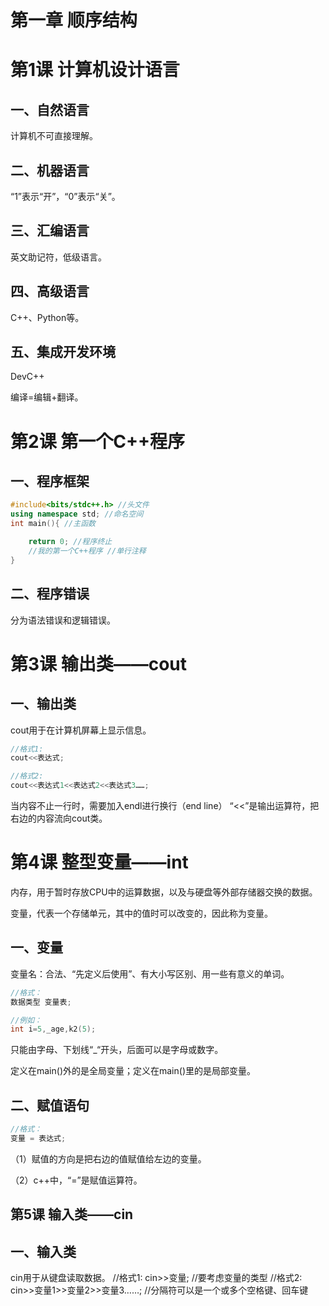 # 第一章 顺序结构

# 第1课 计算机设计语言

## 一、自然语言

计算机不可直接理解。

## 二、机器语言

“1”表示“开”，“0”表示“关”。

## 三、汇编语言

英文助记符，低级语言。

## 四、高级语言

C++、Python等。

## 五、集成开发环境

DevC++ 

编译=编辑+翻译。

# 第2课 第一个C++程序

## 一、程序框架

```cpp
#include<bits/stdc++.h> //头文件
using namespace std; //命名空间
int main(){ //主函数

	return 0; //程序终止
	//我的第一个C++程序 //单行注释
}
```

## 二、程序错误

分为语法错误和逻辑错误。

# 第3课 输出类——cout

## 一、输出类

cout用于在计算机屏幕上显示信息。

```cpp
//格式1:  
cout<<表达式;
```

```cpp
//格式2:
cout<<表达式1<<表达式2<<表达式3……;
```

当内容不止一行时，需要加入endl进行换行（end line）
“<<”是输出运算符，把右边的内容流向cout类。

# 第4课 整型变量——int

内存，用于暂时存放CPU中的运算数据，以及与硬盘等外部存储器交换的数据。

变量，代表一个存储单元，其中的值时可以改变的，因此称为变量。

## 一、变量

变量名：合法、“先定义后使用”、有大小写区别、用一些有意义的单词。

```cpp
//格式： 
数据类型 变量表;
```

```cpp
//例如：
int i=5,_age,k2(5);
```

只能由字母、下划线“_“开头，后面可以是字母或数字。

定义在main()外的是全局变量；定义在main()里的是局部变量。
## 二、赋值语句

```cpp
//格式：
变量 = 表达式;
```

（1）赋值的方向是把右边的值赋值给左边的变量。

（2）c++中，“=”是赋值运算符。

## 第5课 输入类——cin
## 一、输入类
cin用于从键盘读取数据。
//格式1:
cin>>变量;
//要考虑变量的类型
​
//格式2:
cin>>变量1>>变量2>>变量3……;
//分隔符可以是一个或多个空格键、回车键
